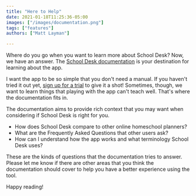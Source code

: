 ```yaml
---
title: "Here to Help"
date: 2021-01-18T11:25:36-05:00
images: ["/images/documentation.png"]
tags: ["features"]
authors: ["Matt Layman"]

---
```


Where do you go
when you want to learn more about School Desk?
Now,
we have an answer.
The [School Desk documentation](/docs/) is your destination
for learning about the app.

I want the app to be so simple
that you don't need a manual.
If you haven't tried it out yet,
[sign up for a trial](/accounts/signup/)
to give it a shot!
Sometimes,
though,
we want to learn things
that playing with the app can't teach well.
That's where the documentation fits in.

The documentation aims to provide rich context
that you may want
when considering if School Desk is right for you.

* How does School Desk compare to other online homeschool planners?
* What are the Frequently Asked Questions that other users ask?
* How can I understand how the app works and what terminology School Desk uses?

These are the kinds of questions
that the documentation tries to answer.
Please let me know
if there are other areas
that you think the documentation should cover
to help you have a better experience using the tool.

Happy reading!
